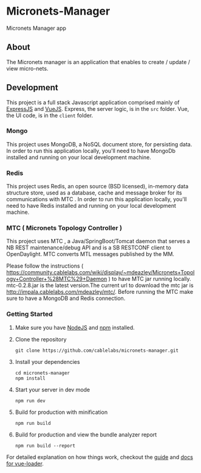 # Micronets-Manager
Micronets Manager app

## About

The Micronets manager is an application that enables to create / update / view micro-nets.

## Development

This project is a full stack Javascript application comprised mainly of [ExpressJS](https://expressjs.com/) and [VueJS](https://vuejs.org/). Express, the server logic, is in the `src` folder.  Vue, the UI code, is in the `client` folder.

### Mongo

This project uses MongoDB, a NoSQL document store, for persisting data. In order to run this application locally, you'll need to have MongoDb installed and running on your local development machine.

### Redis

This project uses Redis, an open source (BSD licensed), in-memory data structure store, used as a database, cache and message broker for its communications with MTC . In order to run this application locally, you'll need to have Redis installed and running on your local development machine.

### MTC ( Micronets Topology Controller )

This project uses MTC , a Java/SpringBoot/Tomcat daemon that serves a NB REST maintenance/debug API and is a SB RESTCONF client to OpenDaylight. MTC converts MTL messages published by the MM.

Please follow the instructions ( https://community.cablelabs.com/wiki/display/~mdeazley/Micronets+Topology+Controller+%28MTC%29+Daemon ) to have MTC jar running locally. mtc-0.2.8.jar is the latest version.The current url to download the mtc jar is http://impala.cablelabs.com/mdeazley/mtc/. Before running the MTC make sure to have a MongoDB and Redis connection.

### Getting Started

1. Make sure you have [NodeJS](https://nodejs.org/) and [npm](https://www.npmjs.com/) installed.

2. Clone the repository
    ```
    git clone https://github.com/cablelabs/micronets-manager.git
    ```

3. Install your dependencies

    ```
    cd micronets-manager
    npm install
    ```

4. Start your server in dev mode

    ```
    npm run dev
    ```

5. Build for production with minification

    ```
    npm run build
    ```


6. Build for production and view the bundle analyzer report

    ```
    npm run build --report
    ```


For detailed explanation on how things work, checkout the [guide](http://vuejs-templates.github.io/webpack/) and [docs for vue-loader](http://vuejs.github.io/vue-loader).
